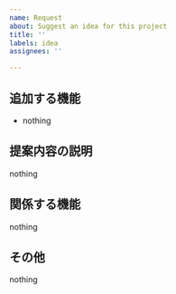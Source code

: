 ```yaml
---
name: Request
about: Suggest an idea for this project
title: ''
labels: idea
assignees: ''

---
```


## 追加する機能
- nothing

## 提案内容の説明
nothing

## 関係する機能
nothing

## その他
nothing
